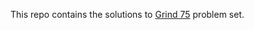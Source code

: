 This repo contains the solutions to [Grind 75](https://www.techinterviewhandbook.org/grind75) problem set.
